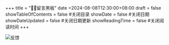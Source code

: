 +++
title = "👨‍🏫留言黑板"
date =2024-08-08T12:30:00+08:00
draft = false
showTableOfContents = false  #关闭目录
showDate = false             #关闭日期
showDateUpdated = false      #关闭日期更新
showReadingTime = false     #关闭阅读时间
+++

![反馈](/img/bye.webp)





